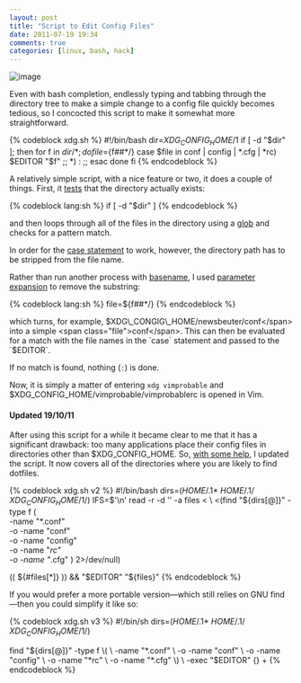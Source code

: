 ```yaml
---
layout: post
title: "Script to Edit Config Files"
date: 2011-07-19 19:34
comments: true
categories: [linux, bash, hack]
---
```

![image](http://miromiro.com/Blog-images/xdg-script.png)

Even with bash completion, endlessly typing and tabbing through the
directory tree to make a simple change to a config file quickly becomes
tedious, so I concocted this script to make it somewhat more
straightforward.

{% codeblock xdg.sh %}
#!/bin/bash
dir=$XDG_CONFIG_HOME/$1
if [ -d "$dir" ]; then 
    for f in $dir/* ; do
    file=${f##*/}
        case $file in
        conf | config | *.cfg | *rc)  $EDITOR "$f" ;;
        *)  :  ;;
        esac
    done
fi
{% endcodeblock %}

A relatively simple script, with a nice feature or two, it does a couple
of things. First, it
[tests](http://wiki.bash-hackers.org/commands/classictest "Bash Hackers: test")
that the directory actually exists:

{% codeblock lang:sh %}
    if [ -d "$dir" ]
{% endcodeblock %}

and then loops through all of the files in the directory using a
[glob](http://mywiki.wooledge.org/glob "Entry on Greg's Wiki") and
checks for a pattern match.

In order for the 
[case statement](http://tldp.org/LDP/Bash-Beginners-Guide/html/sect_07_03.html "Cases on Bash Guide")
to work, however, the directory path has to be stripped from the file
name.

Rather than run another process with
[basename](http://www.gnu.org/software/coreutils/manual/html_node/basename-invocation.html "GNU basename in coreutils"),
I used 
[parameter expansion](http://wiki.bash-hackers.org/syntax/pe#substring_removal "Bash Hackers Wiki")
to remove the substring:

{% codeblock lang:sh %}
    file=${f##*/}
{% endcodeblock %}

which turns, for example, <span class="file">$XDG\_CONGIG\_HOME/newsbeuter/conf</span> into a
simple <span class="file">conf</span>. This can then be evaluated for a match with the file names
in the `case` statement and passed to the `$EDITOR`.

If no match is found, nothing (`:`) is done.

Now, it is simply a matter of entering `xdg vimprobable` and
<span class="file">$XDG\_CONFIG\_HOME/vimprobable/vimprobablerc</span> is opened in Vim.

#### Updated 19/10/11

After using this script for a while it became clear to me that it has a
significant drawback: too many applications place their config files in
directories other than <span class="file">$XDG\_CONFIG\_HOME</span>. So, 
[with some help](https://bbs.archlinux.org/viewtopic.php?id=128585 "Post on the Arch boards"),
I updated the script. It now covers all of the directories where you are
likely to find dotfiles.

{% codeblock xdg.sh v2 %}
#!/bin/bash
dirs=($HOME/.$1* $HOME/.$1/ $XDG_CONFIG_HOME/$1/)
IFS=$'\n' 
read -r -d '' -a files < \
    <(find "${dirs[@]}" -type f \( \
           -name "*.conf" \
        -o -name "conf" \
        -o -name "config" \
        -o -name "*rc" \
        -o -name "*.cfg" \) 2>/dev/null)

(( ${#files[*]} )) && "$EDITOR" "${files}"
{% endcodeblock %}

If you would prefer a more portable version—which still relies on GNU
find—then you could simplify it like so:

{% codeblock xdg.sh v3 %}
#!/bin/sh
dirs=($HOME/.$1* $HOME/.$1/ $XDG_CONFIG_HOME/$1/)

find "${dirs[@]}" -type f \( \
       -name "*.conf" \
    -o -name "conf" \
    -o -name "config" \
    -o -name "*rc" \
    -o -name "*.cfg" \) \
    -exec "$EDITOR" {} +
{% endcodeblock %}

